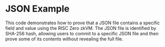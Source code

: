 # JSON Example

This code demonstrates how to prove that a JSON file contains a specific field and value using the RISC Zero zkVM. The JSON file is identified by SHA-256 hash, allowing users to commit to a specific JSON file and then prove some of its contents without revealing the full file.
